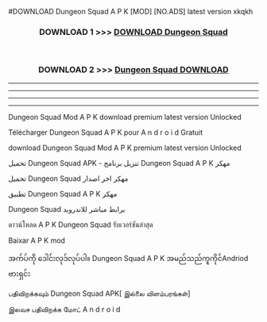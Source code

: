 #DOWNLOAD Dungeon Squad  A P K [MOD] [NO.ADS] latest version xkqkh



<div align="center">

<h3>DOWNLOAD 1 >>> <a href="https://teeasianyam.web.app?sq=Dungeon Squad ">DOWNLOAD Dungeon Squad  </a></h3><br>

<h3>DOWNLOAD 2 >>> <a href="https://teeasianyam.web.app?sq=Dungeon Squad  ">Dungeon Squad   DOWNLOAD </a></h3>

</div>


----------------------------------------------------------

----------------------------------------------------------

----------------------------------------------------------

----------------------------------------------------------


Dungeon Squad   Mod A P K download premium latest version Unlocked

Télécharger Dungeon Squad   A P K pour A n d r o i d Gratuit

download Dungeon Squad   Mod A P K premium latest version Unlocked

تحميل Dungeon Squad   APK - تنزيل برنامج Dungeon Squad   A P K مهكر

تحميل Dungeon Squad   مهكر اخر اصدار

تطبيق Dungeon Squad   A P K مهكر

Dungeon Squad   برابط مباشر للاندرويد

ดาวน์โหลด A P K Dungeon Squad   รับเวอร์ชันล่าสุด

Baixar A P K mod

အက်ပ်ကို ဒေါင်းလုဒ်လုပ်ပါ။ Dungeon Squad   A P K အမည်သည်ကူကိုင်Andriod ဗားရှင်း

பதிவிறக்கவும் Dungeon Squad   APK[ இல்லை விளம்பரங்கள்] 
 
இலவச பதிவிறக்க மோட் A n d r o i d



